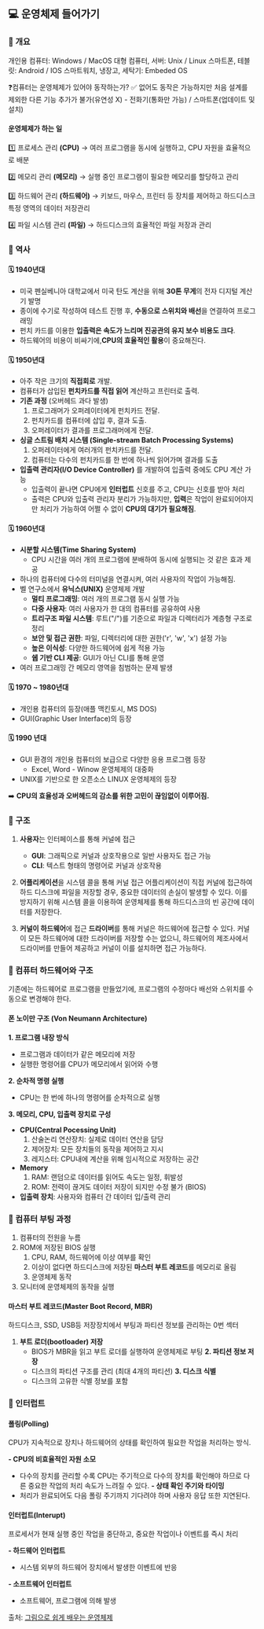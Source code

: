 ## 💻 운영체제 들어가기

### 📌  개요

개인용 컴퓨터: Windows / MacOS
대형 컴퓨터, 서버: Unix / Linux
스마트폰, 테블릿: Android / IOS
스마트워치, 냉장고, 세탁기: Embeded OS

❓컴퓨터는 운영체제가 있어야 동작하는가?
✅ 없어도 동작은 가능하지만 처음 설계를 제외한 다른 기능 추가가 불가(유연성 X)
    - 전화기(통화만 가능) / 스마트폰(업데이트 및 설치)

#### 운영체제가 하는 일
1️⃣ 프로세스 관리 **(CPU)**
→ 여러 프로그램을 동시에 실행하고, CPU 자원을 효율적으로 배분

2️⃣ 메모리 관리 **(메모리)**
→ 실행 중인 프로그램이 필요한 메모리를 할당하고 관리

3️⃣ 하드웨어 관리 **(하드웨어)**
→ 키보드, 마우스, 프린터 등 장치를 제어하고 하드디스크 특정 영역의 데이터 저장관리

4️⃣ 파일 시스템 관리 **(파일)**
→ 하드디스크의 효율적인 파일 저장과 관리

### 📌  역사

#### 🗓️ 1940년대
- 미국 펜실베니아 대학교에서 미국 탄도 계산을 위해 **30톤 무게**의 전자 디지털 계산기 발명
- 종이에 수기로 작성하여 테스트 진행 후, **수동으로 스위치와 배선**을 연결하여 프로그래밍
- 펀치 카드를 이용한 **입출력은 속도가 느리며 진공관의 유지 보수 비용도 크다**.
- 하드웨어의 비용이 비싸기에,**CPU의 효율적인 활용**이 중요해진다.

#### 🗓️ 1950년대
- 아주 작은 크기의 **직접회로** 개발.
- 컴퓨터가 삽입된 **펀치카드를 직접 읽어** 계산하고 프린터로 출력.
- **기존 과정** (오버헤드 과다 발생)
  1. 프로그래머가 오퍼레이터에게 펀치카드 전달.
  2. 펀치카드를 컴퓨터에 삽입 후, 결과 도출.
  3. 오퍼레이터가 결과를 프로그래머에게 전달.
- **싱글 스트림 배치 시스템 (Single-stream Batch Processing Systems)**
  1. 오퍼레이터에게 여러개의 펀치카드를 전달.
  2. 컴퓨터는 다수의 펀치카드를 한 번에 하나씩 읽어가며 결과를 도출
- **입출력 관리자(I/O Device Controller)** 를 개발하여 입출력 중에도 CPU 계산 가능
  - 입출력이 끝나면 CPU에게 **인터럽트** 신호를 주고, CPU는 신호를 받아 처리
  - 출력은 CPU와 입출력 관리자 분리가 가능하지만, **입력**은 작업이 완료되어야지만 처리가 가능하여 어쩔 수 없이 **CPU의 대기가 필요해짐**.
#### 🗓️ 1960년대
- **시분할 시스템(Time Sharing System)** 
  - CPU 시간을 여러 개의 프로그램에 분배하여 동시에 실행되는 것 같은 효과 제공
- 하나의 컴퓨터에 다수의 터미널을 연결시켜, 여러 사용자의 작업이 가능해짐.
- 벨 연구소에서 **유닉스(UNIX)** 운영체제 개발
  - **멀티 프로그래밍**: 여러 개의 프로그램 동시 실행 가능
  - **다중 사용자**: 여러 사용자가 한 대의 컴퓨터를 공유하여 사용
  - **트리구조 파일 시스템**: 루트("/")를 기준으로 파일과 디렉터리가 계층형 구조로 정리
  - **보안 및 접근 권한**: 파일, 디렉터리에 대한 권한('r', 'w', 'x') 설정 가능
  - **높은 이식성**: 다양한 하드웨어에 쉽게 적용 가능
  - **쉡 기반 CLI 제공**: GUI가 아닌 CLI를 통해 운영
- 여러 프로그래밍 간 메모리 영역을 침범하는 문제 발생
#### 🗓️ 1970 ~ 1980년대
- 개인용 컴퓨터의 등장(애플 맥킨토시, MS DOS)
- GUI(Graphic User Interface)의 등장

#### 🗓️ 1990 년대
- GUI 환경의 개인용 컴퓨터의 보급으로 다양한 응용 프로그램 등장
  - Excel, Word - Winow 운영체제의 대중화
- UNIX를 기반으로 한 오픈소스 LINUX 운영체제의 등장

➡️ **CPU의 효율성과 오버헤드의 감소를 위한 고민이 끊임없이 이루어짐.**

### 📌  구조

1. **사용자**는 인터페이스를 통해 커널에 접근
   - **GUI**: 그래픽으로 커널과 상호작용으로 일반 사용자도 접근 가능
   - **CLI**: 텍스트 형태의 명령어로 커널과 상호작용

2. **어플리케이션**을 시스템 콜을 통해 커널 접근
어플리케이션이 직접 커널에 접근하여 하드 디스크에 파일을 저장할 경우, 중요한 데이터의 손실이 발생할 수 있다. 이를 방지하기 위해 시스템 콜을 이용하여 운영체제를 통해 하드디스크의 빈 공간에 데이터를 저장한다.

3. **커널이 하드웨어**에 접근
**드라이버**를 통해 커널은 하드웨어에 접근할 수 있다. 커널이 모든 하드웨어에 대한 드라이버를 저장할 수는 없으니, 하드웨어의 제조사에서 드라이버를 만들어 제공하고 커널이 이를 설치하면 접근 가능하다.

### 📌  컴퓨터 하드웨어와 구조

기존에는 하드웨어로 프로그램을 만들었기에, 프로그램의 수정마다 배선와 스위치를 수동으로 변경해야 한다.

#### 폰 노이만 구조 (Von Neumann Architecture)

**1. 프로그램 내장 방식**
   - 프로그램과 데이터가 같은 메모리에 저장
   - 실행한 명령어를 CPU가 메모리에서 읽어와 수행
  
**2. 순차적 명령 실행**
   - CPU는 한 번에 하나의 명령어를 순차적으로 실행

**3. 메모리, CPU, 입출력 장치로 구성**
   - **CPU(Central Pocessing Unit)**
        1. 산술논리 연산장치: 실제로 데이터 연산을 담당
        2. 제어장치: 모든 장치들의 동작을 제어하고 지시
        3. 레지스터: CPU내에 계산을 위해 임시적으로 저장하는 공간
   - **Memory**
        1. RAM: 랜덤으로 데이터를 읽어도 속도는 일정, 휘발성
        2. ROM: 전력이 끊겨도 데이터 저장이 되지만 수정 불가 (BIOS)
   - **입출력 장치**: 사용자와 컴퓨터 간 데이터 입/출력 관리

### 📌 컴퓨터 부팅 과정
1. 컴퓨터의 전원을 누름
2. ROM에 저장된 BIOS 실행
   1. CPU, RAM, 하드웨어에 이상 여부를 확인
   2. 이상이 없다면 하드디스크에 저장된 **마스터 부트 레코드**를 메모리로 올림
   3. 운영체제 동작
3. 모니터에 운영체제의 동작을 실행

#### 마스터 부트 레코드(Master Boot Record, MBR)
하드디스크, SSD, USB등 저장장치에서 부팅과 파티션 정보를 관리하는 0번 섹터

1. **부트 로더(bootloader) 저장**
     - BIOS가 MBR을 읽고 부트 로더를 실행하여 운영체제로 부팅
**2. 파티션 정보 저장**
   - 디스크의 파티션 구조를 관리 (최대 4개의 파티션)
**3. 디스크 식별**
   - 디스크의 고유한 식별 정보를 포함 

### 📌 인터럽트

#### 폴링(Polling)
CPU가 지속적으로 장치나 하드웨어의 상태를 확인하여 필요한 작업을 처리하는 방식. 

**- CPU의 비효율적인 자원 소모**
  - 다수의 장치를 관리할 수록 CPU는 주기적으로 다수의 장치를 확인해야 하므로 다른 중요한 작업의 처리 속도가 느려질 수 있다.
**- 상태 확인 주기와 타이밍**
  - 처리가 완료되어도 다음 폴링 주기까지 기다려야 하며 사용자 응답 또한 지연된다.

#### 인터럽트(Interupt)
프로세서가 현재 실행 중인 작업을 중단하고, 중요한 작업이나 이벤트를 즉시 처리

**- 하드웨어 인터럽트**
  - 시스템 외부의 하드웨어 장치에서 발생한 이벤트에 반응

**- 소프트웨어 인터럽트**
  - 소프트웨어, 프로그램에 의해 발생 


출처: [그림으로 쉽게 배우는 운영체제](https://www.inflearn.com/course/%EB%B9%84%EC%A0%84%EA%B3%B5%EC%9E%90-%EC%9A%B4%EC%98%81%EC%B2%B4%EC%A0%9C/dashboard)